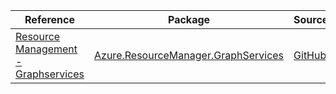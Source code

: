 | Reference | Package | Source |
|---|---|---|
|[Resource Management - Graphservices](resourcemanager.graphservices-readme.md)|[Azure.ResourceManager.GraphServices](https://www.nuget.org/packages/Azure.ResourceManager.GraphServices)|[GitHub](https://github.com/Azure/azure-sdk-for-net/blob/main/sdk/graphservices/Azure.ResourceManager.GraphServices)|
